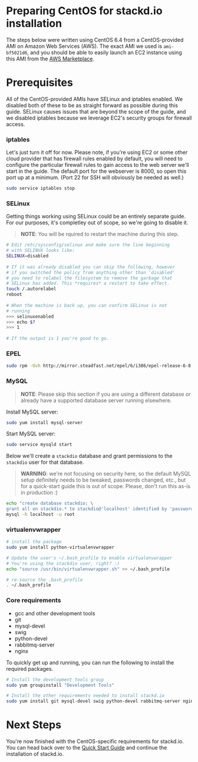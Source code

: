 # Preparing CentOS for stackd.io installation

The steps below were written using CentOS 6.4 from a CentOS-provided AMI on Amazon Web Services (AWS). The exact AMI we used is `ami-bf5021d6`, and you should be able to easily launch an EC2 instance using this AMI from the [AWS Marketplace](https://aws.amazon.com/marketplace/pp/B00DGYP804/ref=sp_mpg_product_title?ie=UTF8&sr=0-4).

# Prerequisites

All of the CentOS-provided AMIs have SELinux and iptables enabled. We disabled both of these to be as straight forward as possible during this guide. SELinux causes issues that are beyond the scope of the guide, and we disabled iptables because we leverage EC2's security groups for firewall access.

### iptables

Let's just turn it off for now. Please note, if you're using EC2 or some other cloud provider that has firewall rules enabled by default, you will need to configure the particular firewall rules to gain access to the web server we'll start in the guide. The default port for the webserver is 8000, so open this port up at a minimum. (Port 22 for SSH will obviously be needed as well.)

```bash
sudo service iptables stop
```

### SELinux

Getting things working using SELinux could be an entirely separate guide. For our purposes, it's completley out of scope, so we're going to disable it. 

> **NOTE**: You will be rquired to restart the machine during this step.

```bash
# Edit /etc/sysconfig/selinux and make sure the line beginning
# with SELINUX looks like:
SELINUX=disabled
 
# If it was already disabled you can skip the following, however
# if you switched the policy from anything other than 'disabled'
# you need to relabel the filesystem to remove the garbage that
# SELinux has added. This *requires* a restart to take effect.
touch /.autorelabel
reboot
 
# When the machine is back up, you can confirm SELinux is not
# running
>>> selinuxenabled
>>> echo $?
>>> 1
 
# If the output is 1 you're good to go.
```

### EPEL
```bash
sudo rpm -Uvh http://mirror.steadfast.net/epel/6/i386/epel-release-6-8.noarch.rpm
```

### MySQL

> **NOTE**: Please skip this section if you are using a different database or already have a supported database server running elsewhere.

Install MySQL server:

```bash
sudo yum install mysql-server
```

Start MySQL server:

```bash
sudo service mysqld start
```

Below we'll create a `stackdio` database and grant permissions to the `stackdio` user for that database.

> **WARNING**: we're not focusing on security here, so the default MySQL setup definitely needs to be tweaked, passwords changed, etc., but for a quick-start guide this is out of scope. Please, don't run this as-is in production :)

```bash
echo "create database stackdio; \
grant all on stackdio.* to stackdio@'localhost' identified by 'password';" | \
mysql -h localhost -u root
```

### virtualenvwrapper

```bash
# install the package
sudo yum install python-virtualenvwrapper

# Update the user's ~/.bash_profile to enable virtualenvwrapper
# You're using the stackdio user, right? :)
echo "source /usr/bin/virtualenvwrapper.sh" >> ~/.bash_profile

# re-source the .bash_profile
. ~/.bash_profile
```

### Core requirements

* gcc and other development tools
* git
* mysql-devel
* swig
* python-devel
* rabbitmq-server
* nginx

To quickly get up and running, you can run the following to install the required packages.

```bash
# Install the development tools group
sudo yum groupinstall "Development Tools"

# Install the other requirements needed to install stackd.io
sudo yum install git mysql-devel swig python-devel rabbitmq-server nginx
```
# Next Steps

You're now finished with the CentOS-specific requirements for stackd.io. You can head back over to the [Quick Start Guide](quickstart.md) and continue the installation of stackd.io.
